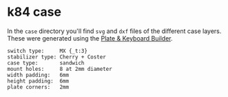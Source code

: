 # k84 case

In the ``case`` directory you'll find ``svg`` and ``dxf`` files of the different case layers. These were generated using the [Plate & Keyboard Builder](http://builder.swillkb.com/).

```
switch type:     MX {_t:3}
stabilizer type: Cherry + Coster
case type:       sandwich
mount holes:     8 at 2mm diameter
width padding:   6mm
height padding:  6mm
plate corners:   2mm
```